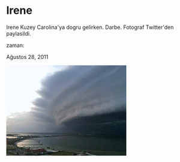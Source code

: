 # Irene
Irene Kuzey Carolina'ya dogru gelirken. Darbe.
 Fotograf Twitter'den paylasildi.
   







zaman:

Ağustos 28, 2011










![](3kbkx.jpg)
